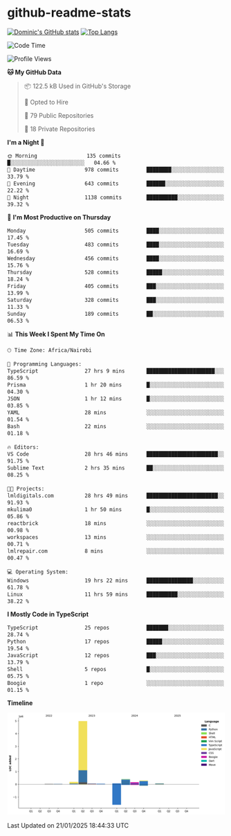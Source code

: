 # github-readme-stats
[![Dominic's GitHub stats](https://github-readme-stats.vercel.app/api?username=Domengo&show_icons=true)](https://github.com/anuraghazra/github-readme-stats)
[![Top Langs](https://github-readme-stats.vercel.app/api/top-langs/?username=Domengo&show_icons=true)](https://github.com/Domengo/github-readme-stats)

<!--START_SECTION:waka-->
![Code Time](http://img.shields.io/badge/Code%20Time-971%20hrs%2027%20mins-blue)

![Profile Views](http://img.shields.io/badge/Profile%20Views-10-blue)

**🐱 My GitHub Data** 

> 📦 122.5 kB Used in GitHub's Storage 
 > 
> 💼 Opted to Hire
 > 
> 📜 79 Public Repositories 
 > 
> 🔑 18 Private Repositories 
 > 
**I'm a Night 🦉** 

```text
🌞 Morning                135 commits         █░░░░░░░░░░░░░░░░░░░░░░░░   04.66 % 
🌆 Daytime                978 commits         ████████░░░░░░░░░░░░░░░░░   33.79 % 
🌃 Evening                643 commits         ██████░░░░░░░░░░░░░░░░░░░   22.22 % 
🌙 Night                  1138 commits        ██████████░░░░░░░░░░░░░░░   39.32 % 
```
📅 **I'm Most Productive on Thursday** 

```text
Monday                   505 commits         ████░░░░░░░░░░░░░░░░░░░░░   17.45 % 
Tuesday                  483 commits         ████░░░░░░░░░░░░░░░░░░░░░   16.69 % 
Wednesday                456 commits         ████░░░░░░░░░░░░░░░░░░░░░   15.76 % 
Thursday                 528 commits         █████░░░░░░░░░░░░░░░░░░░░   18.24 % 
Friday                   405 commits         ███░░░░░░░░░░░░░░░░░░░░░░   13.99 % 
Saturday                 328 commits         ███░░░░░░░░░░░░░░░░░░░░░░   11.33 % 
Sunday                   189 commits         ██░░░░░░░░░░░░░░░░░░░░░░░   06.53 % 
```


📊 **This Week I Spent My Time On** 

```text
🕑︎ Time Zone: Africa/Nairobi

💬 Programming Languages: 
TypeScript               27 hrs 9 mins       ██████████████████████░░░   86.59 % 
Prisma                   1 hr 20 mins        █░░░░░░░░░░░░░░░░░░░░░░░░   04.30 % 
JSON                     1 hr 12 mins        █░░░░░░░░░░░░░░░░░░░░░░░░   03.85 % 
YAML                     28 mins             ░░░░░░░░░░░░░░░░░░░░░░░░░   01.54 % 
Bash                     22 mins             ░░░░░░░░░░░░░░░░░░░░░░░░░   01.18 % 

🔥 Editors: 
VS Code                  28 hrs 46 mins      ███████████████████████░░   91.75 % 
Sublime Text             2 hrs 35 mins       ██░░░░░░░░░░░░░░░░░░░░░░░   08.25 % 

🐱‍💻 Projects: 
lmldigitals.com          28 hrs 49 mins      ███████████████████████░░   91.93 % 
mkulima0                 1 hr 50 mins        █░░░░░░░░░░░░░░░░░░░░░░░░   05.86 % 
reactbrick               18 mins             ░░░░░░░░░░░░░░░░░░░░░░░░░   00.98 % 
workspaces               13 mins             ░░░░░░░░░░░░░░░░░░░░░░░░░   00.71 % 
lmlrepair.com            8 mins              ░░░░░░░░░░░░░░░░░░░░░░░░░   00.47 % 

💻 Operating System: 
Windows                  19 hrs 22 mins      ███████████████░░░░░░░░░░   61.78 % 
Linux                    11 hrs 59 mins      ██████████░░░░░░░░░░░░░░░   38.22 % 
```

**I Mostly Code in TypeScript** 

```text
TypeScript               25 repos            ███████░░░░░░░░░░░░░░░░░░   28.74 % 
Python                   17 repos            █████░░░░░░░░░░░░░░░░░░░░   19.54 % 
JavaScript               12 repos            ███░░░░░░░░░░░░░░░░░░░░░░   13.79 % 
Shell                    5 repos             █░░░░░░░░░░░░░░░░░░░░░░░░   05.75 % 
Boogie                   1 repo              ░░░░░░░░░░░░░░░░░░░░░░░░░   01.15 % 
```



**Timeline**

![Lines of Code chart](https://raw.githubusercontent.com/Domengo/Domengo/main/assets/bar_graph.png)


 Last Updated on 21/01/2025 18:44:33 UTC
<!--END_SECTION:waka-->


